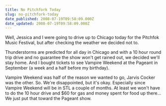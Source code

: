 ```yaml
---
title: No Pitchfork Today
slug: no-pitchfork-today
date_published: 2008-07-19T09:58:09.000Z
date_updated: 2008-07-19T09:58:09.000Z
---
```


Well, Jessica and I were going to drive up to Chicago today for the Pitchfok Music Festival, but after checking the weather we decided not to.

Thunderstorms are predicted for all day in Chicago and with a 10 hour round trip drive and no guarantee the show won't get rained out, we decided we'll stay home. And I bought tickets to see Vampire Weekend at the Pageant in September (a week and a half before my birthday).

Vampire Weekend was half of the reason we wanted to go, Jarvis Cocker was the other. So. We're disappointed, but it's okay. Especially since Vampire Weekend will be in STL a couple of months. At least we won't have to do the 10 hour drive and $60 for gas and money spent for food up there... We just put that toward the Pageant show.
